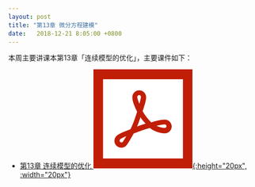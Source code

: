 ```yaml
---
layout: post
title: "第13章 微分方程建模"
date:   2018-12-21 8:05:00 +0800
---
```


本周主要讲课本第13章「连续模型的优化」，主要课件如下：

- [第13章 连续模型的优化 ![课件][pdf_icon]{:height="20px", :width="20px"}][pdf]

[pdf_icon]: /assets/images/pdf.svg
[pdf]: /slides/chap13.pdf
